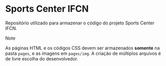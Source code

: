 # Sports Center IFCN

Repositório utilizado para armazenar o código do projeto Sports Center IFCN.

> [!NOTE]
> As páginas HTML e os códigos CSS devem ser armazenados **somente** na pasta `pages`, e as imagens em `pages/img`. A criação de múltiplos arquivos é de livre escolha do desenvolvedor.
